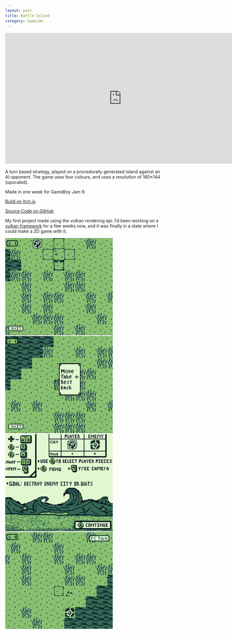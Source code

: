 ```yaml
---
layout: post
title: Battle Island
category: GameJam
---
```


<iframe width="750" height="422" src="https://www.youtube.com/embed/kzK27EEeKXs" title="Battle island game demonstration (GBJAM 9/vulkan)" frameborder="0" allow="accelerometer; autoplay; clipboard-write; encrypted-media; gyroscope; picture-in-picture; web-share" allowfullscreen></iframe>

A turn based strategy, played on a procedurally generated island against an AI opponent. The game uses four colours, and uses a resolution of 160×144 (upscaled).

Made in one week for GameBoy Jam 9.

<!-- more -->

[Build on Itch.io](https://noamzeise.itch.io/battleisland)

[Source Code on GitHub](https://github.com/NoamZeise/Battle-Island)


My first project made using the vulkan rendering api. I’d been working on a [vulkan framework](https://github.com/NoamZeise/Vulkan-Environment) for a few weeks now, and it was finally in a state where I could make a 2D game with it.

![ss1](/assets/img/posts/battle-island/ss1.png)
![ss2](/assets/img/posts/battle-island/ss2.png)
![ss3](/assets/img/posts/battle-island/ss3.png)
![ss4](/assets/img/posts/battle-island/ss4.png)
